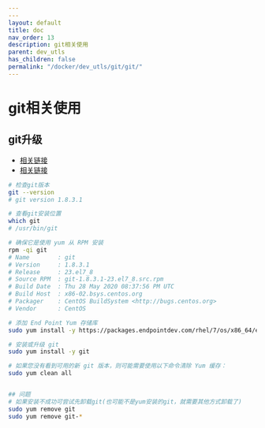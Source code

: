 ```yaml
---
---
layout: default
title: doc
nav_order: 13
description: git相关使用
parent: dev_utls
has_children: false
permalink: "/docker/dev_utls/git/git/"
---
```


# git相关使用

## git升级

- [相关链接](https://packages.endpointdev.com/)
- [相关链接](https://www.endpointdev.com/blog/2021/12/installing-git-2-on-centos-7/#:~:text=lks%20you%20step%20b)

```bash
# 检查git版本
git --version
# git version 1.8.3.1

# 查看git安装位置
which git
# /usr/bin/git

# 确保它是使用 yum 从 RPM 安装
rpm -qi git
# Name        : git
# Version     : 1.8.3.1
# Release     : 23.el7_8
# Source RPM  : git-1.8.3.1-23.el7_8.src.rpm
# Build Date  : Thu 28 May 2020 08:37:56 PM UTC
# Build Host  : x86-02.bsys.centos.org
# Packager    : CentOS BuildSystem <http://bugs.centos.org>
# Vendor      : CentOS

# 添加 End Point Yum 存储库
sudo yum install -y https://packages.endpointdev.com/rhel/7/os/x86_64/endpoint-repo.x86_64.rpm

# 安装或升级 git
sudo yum install -y git

# 如果您没有看到可用的新 git 版本，则可能需要使用以下命令清除 Yum 缓存：
sudo yum clean all


## 问题
# 如果安装不成功可尝试先卸载git(也可能不是yum安装的git，就需要其他方式卸载了)
sudo yum remove git
sudo yum remove git-*

```
